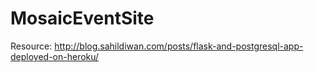 # MosaicEventSite

Resource: http://blog.sahildiwan.com/posts/flask-and-postgresql-app-deployed-on-heroku/

